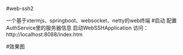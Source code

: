 #web-ssh2

一个基于xtermjs、springboot、websocket、netty的web终端
#启动
配置AuthService里的服务器信息
启动WebSSHApplication 
访问：http://localhost:8088/index.htm

#效果图

